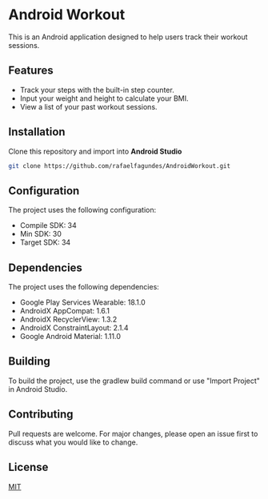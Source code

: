 # Android Workout

This is an Android application designed to help users track their workout sessions.

## Features

- Track your steps with the built-in step counter.
- Input your weight and height to calculate your BMI.
- View a list of your past workout sessions.

## Installation

Clone this repository and import into **Android Studio**
```bash
git clone https://github.com/rafaelfagundes/AndroidWorkout.git
```

## Configuration

The project uses the following configuration:

- Compile SDK: 34
- Min SDK: 30
- Target SDK: 34

## Dependencies

The project uses the following dependencies:

- Google Play Services Wearable: 18.1.0
- AndroidX AppCompat: 1.6.1
- AndroidX RecyclerView: 1.3.2
- AndroidX ConstraintLayout: 2.1.4
- Google Android Material: 1.11.0

## Building

To build the project, use the gradlew build command or use "Import Project" in Android Studio.

## Contributing

Pull requests are welcome. For major changes, please open an issue first to discuss what you would like to change.

## License

[MIT](https://choosealicense.com/licenses/mit/)
